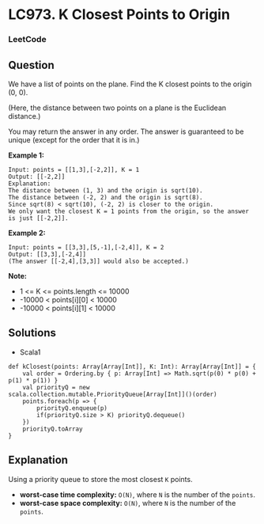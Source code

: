 # LC973. K Closest Points to Origin

### LeetCode

## Question

We have a list of points on the plane.  Find the K closest points to the origin (0, 0).

(Here, the distance between two points on a plane is the Euclidean distance.)

You may return the answer in any order.  The answer is guaranteed to be unique (except for the order that it is in.)

**Example 1:**
```
Input: points = [[1,3],[-2,2]], K = 1
Output: [[-2,2]]
Explanation: 
The distance between (1, 3) and the origin is sqrt(10).
The distance between (-2, 2) and the origin is sqrt(8).
Since sqrt(8) < sqrt(10), (-2, 2) is closer to the origin.
We only want the closest K = 1 points from the origin, so the answer is just [[-2,2]].
```

**Example 2:**
```
Input: points = [[3,3],[5,-1],[-2,4]], K = 2
Output: [[3,3],[-2,4]]
(The answer [[-2,4],[3,3]] would also be accepted.)
```

**Note:**

* 1 <= K <= points.length <= 10000
* -10000 < points[i][0] < 10000
* -10000 < points[i][1] < 10000

## Solutions
* Scala1
```
def kClosest(points: Array[Array[Int]], K: Int): Array[Array[Int]] = {
    val order = Ordering.by { p: Array[Int] => Math.sqrt(p(0) * p(0) + p(1) * p(1)) }
    val priorityQ = new scala.collection.mutable.PriorityQueue[Array[Int]]()(order)
    points.foreach(p => {
        priorityQ.enqueue(p)
        if(priorityQ.size > K) priorityQ.dequeue()
    })
    priorityQ.toArray
}
```

## Explanation

Using a priority queue to store the most closest `K` points. 

* **worst-case time complexity:** `O(N)`, where `N` is the number of the `points`.
* **worst-case space complexity:** `O(N)`, where `N` is the number of the `points`.
